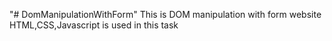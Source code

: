 "# DomManipulationWithForm" 
This is DOM manipulation with form website
HTML,CSS,Javascript is used in this task
